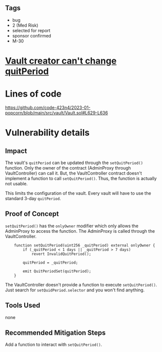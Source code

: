 ## Tags

- bug
- 2 (Med Risk)
- selected for report
- sponsor confirmed
- M-30

# [Vault creator can't change quitPeriod](https://github.com/code-423n4/2023-01-popcorn-findings/issues/187) 

# Lines of code

https://github.com/code-423n4/2023-01-popcorn/blob/main/src/vault/Vault.sol#L629-L636


# Vulnerability details

## Impact
The vault's `quitPeriod` can be updated through the `setQuitPeriod()` function. Only the owner of the contract (AdminProxy through VaultController) can call it. But, the VaultController contract doesn't implement a function to call `setQuitPeriod()`. Thus, the function is actually not usable.

This limits the configuration of the vault. Every vault will have to use the standard 3-day `quitPeriod`. 

## Proof of Concept
`setQuitPeriod()` has the `onlyOwner` modifier which only allows the AdminProxy to access the function. The AdminProxy is called through the VaultController.
```sol
    function setQuitPeriod(uint256 _quitPeriod) external onlyOwner {
        if (_quitPeriod < 1 days || _quitPeriod > 7 days)
            revert InvalidQuitPeriod();

        quitPeriod = _quitPeriod;

        emit QuitPeriodSet(quitPeriod);
    }
```
The VaultController doesn't provide a function to execute `setQuitPeriod()`. Just search for `setQuidPeriod.selector` and you won't find anything.
## Tools Used
none

## Recommended Mitigation Steps
Add a function to interact with `setQuitPeriod()`.